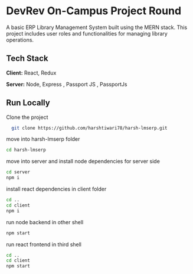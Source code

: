 # DevRev On-Campus Project Round

A basic ERP Library Management System built using the MERN stack. This project includes user roles and functionalities for managing library operations.

## Tech Stack

**Client:** React, Redux

**Server:** Node, Express , Passport JS , PassportJs

## Run Locally

Clone the project

```bash
  git clone https://github.com/harshtiwari78/harsh-lmserp.git
```

move into harsh-lmserp folder

```bash
cd harsh-lmserp
```

move into server and install node dependencies for server side

```bash
cd server
npm i
```

install react dependencies in client folder

```bash
cd ..
cd client
npm i
```

run node backend in other shell

```bash
npm start
```

run react frontend in third shell

```bash
cd ..
cd client
npm start
```
